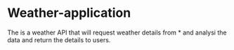 # Weather-application
The is a weather API that will request weather details from * and analysi the data and return the details to users.
